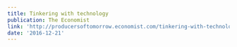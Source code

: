 ```yaml
---
title: Tinkering with technology
publication: The Economist
link: 'http://producersoftomorrow.economist.com/tinkering-with-technology'
date: '2016-12-21'
---
```


